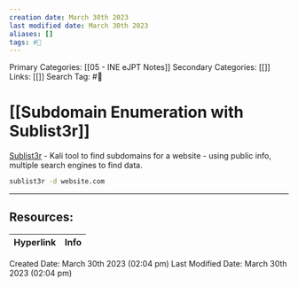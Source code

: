 ```yaml
---
creation date: March 30th 2023
last modified date: March 30th 2023
aliases: []
tags: #📖
---
```


Primary Categories: [[05 - INE eJPT Notes]] 
Secondary Categories: [[]] 
Links: [[]] 
Search Tag: #📖  

# [[Subdomain Enumeration with Sublist3r]]  

[Sublist3r](https://github.com/aboul3la/Sublist3r) - Kali tool to find subdomains for a website - using public info, multiple search engines to find data.

```bash
sublist3r -d website.com
```



___

## Resources:

| Hyperlink | Info |
| --------- | ---- |


Created Date: March 30th 2023 (02:04 pm) 
Last Modified Date: March 30th 2023 (02:04 pm)
